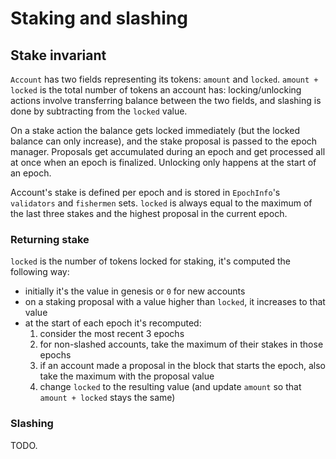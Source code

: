 # Staking and slashing

## Stake invariant

`Account` has two fields representing its tokens: `amount` and `locked`. `amount + locked` is the total number of
tokens an account has: locking/unlocking actions involve transferring balance between the two fields, and slashing
is done by subtracting from the `locked` value.

On a stake action the balance gets locked immediately (but the locked balance can only increase), and the stake proposal is 
passed to the epoch manager. Proposals get accumulated during an epoch and get processed all at once when an epoch is finalized.
Unlocking only happens at the start of an epoch.

Account's stake is defined per epoch and is stored in `EpochInfo`'s `validators` and `fishermen` sets. `locked` is always
equal to the maximum of the last three stakes and the highest proposal in the current epoch.


### Returning stake

`locked` is the number of tokens locked for staking, it's computed the following way:
- initially it's the value in genesis or `0` for new accounts
- on a staking proposal with a value higher than `locked`, it increases to that value
- at the start of each epoch it's recomputed:
    1. consider the most recent 3 epochs
    2. for non-slashed accounts, take the maximum of their stakes in those epochs
    3. if an account made a proposal in the block that starts the epoch, also take the maximum with the proposal value
    4. change `locked` to the resulting value (and update `amount` so that `amount + locked` stays the same)

### Slashing

TODO.

